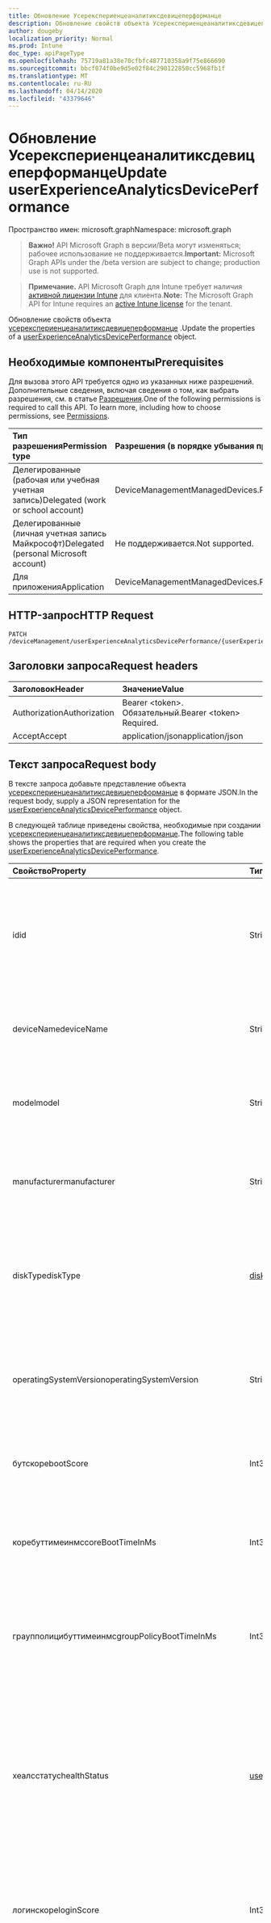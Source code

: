 ```yaml
---
title: Обновление Усерекспериенцеаналитиксдевицеперформанце
description: Обновление свойств объекта Усерекспериенцеаналитиксдевицеперформанце.
author: dougeby
localization_priority: Normal
ms.prod: Intune
doc_type: apiPageType
ms.openlocfilehash: 75719a81a38e70cfbfc487710358a9f75e866690
ms.sourcegitcommit: bbcf074f0be9d5e02f84c290122850cc5968fb1f
ms.translationtype: MT
ms.contentlocale: ru-RU
ms.lasthandoff: 04/14/2020
ms.locfileid: "43379646"
---
```

# <a name="update-userexperienceanalyticsdeviceperformance"></a><span data-ttu-id="3b0b8-103">Обновление Усерекспериенцеаналитиксдевицеперформанце</span><span class="sxs-lookup"><span data-stu-id="3b0b8-103">Update userExperienceAnalyticsDevicePerformance</span></span>

<span data-ttu-id="3b0b8-104">Пространство имен: microsoft.graph</span><span class="sxs-lookup"><span data-stu-id="3b0b8-104">Namespace: microsoft.graph</span></span>

> <span data-ttu-id="3b0b8-105">**Важно!** API Microsoft Graph в версии/Beta могут изменяться; рабочее использование не поддерживается.</span><span class="sxs-lookup"><span data-stu-id="3b0b8-105">**Important:** Microsoft Graph APIs under the /beta version are subject to change; production use is not supported.</span></span>

> <span data-ttu-id="3b0b8-106">**Примечание.** API Microsoft Graph для Intune требует наличия [активной лицензии Intune](https://go.microsoft.com/fwlink/?linkid=839381) для клиента.</span><span class="sxs-lookup"><span data-stu-id="3b0b8-106">**Note:** The Microsoft Graph API for Intune requires an [active Intune license](https://go.microsoft.com/fwlink/?linkid=839381) for the tenant.</span></span>

<span data-ttu-id="3b0b8-107">Обновление свойств объекта [усерекспериенцеаналитиксдевицеперформанце](../resources/intune-devices-userexperienceanalyticsdeviceperformance.md) .</span><span class="sxs-lookup"><span data-stu-id="3b0b8-107">Update the properties of a [userExperienceAnalyticsDevicePerformance](../resources/intune-devices-userexperienceanalyticsdeviceperformance.md) object.</span></span>

## <a name="prerequisites"></a><span data-ttu-id="3b0b8-108">Необходимые компоненты</span><span class="sxs-lookup"><span data-stu-id="3b0b8-108">Prerequisites</span></span>
<span data-ttu-id="3b0b8-p101">Для вызова этого API требуется одно из указанных ниже разрешений. Дополнительные сведения, включая сведения о том, как выбрать разрешения, см. в статье [Разрешения](/graph/permissions-reference).</span><span class="sxs-lookup"><span data-stu-id="3b0b8-p101">One of the following permissions is required to call this API. To learn more, including how to choose permissions, see [Permissions](/graph/permissions-reference).</span></span>

|<span data-ttu-id="3b0b8-111">Тип разрешения</span><span class="sxs-lookup"><span data-stu-id="3b0b8-111">Permission type</span></span>|<span data-ttu-id="3b0b8-112">Разрешения (в порядке убывания привилегий)</span><span class="sxs-lookup"><span data-stu-id="3b0b8-112">Permissions (from most to least privileged)</span></span>|
|:---|:---|
|<span data-ttu-id="3b0b8-113">Делегированные (рабочая или учебная учетная запись)</span><span class="sxs-lookup"><span data-stu-id="3b0b8-113">Delegated (work or school account)</span></span>|<span data-ttu-id="3b0b8-114">DeviceManagementManagedDevices.ReadWrite.All</span><span class="sxs-lookup"><span data-stu-id="3b0b8-114">DeviceManagementManagedDevices.ReadWrite.All</span></span>|
|<span data-ttu-id="3b0b8-115">Делегированные (личная учетная запись Майкрософт)</span><span class="sxs-lookup"><span data-stu-id="3b0b8-115">Delegated (personal Microsoft account)</span></span>|<span data-ttu-id="3b0b8-116">Не поддерживается.</span><span class="sxs-lookup"><span data-stu-id="3b0b8-116">Not supported.</span></span>|
|<span data-ttu-id="3b0b8-117">Для приложения</span><span class="sxs-lookup"><span data-stu-id="3b0b8-117">Application</span></span>|<span data-ttu-id="3b0b8-118">DeviceManagementManagedDevices.ReadWrite.All</span><span class="sxs-lookup"><span data-stu-id="3b0b8-118">DeviceManagementManagedDevices.ReadWrite.All</span></span>|

## <a name="http-request"></a><span data-ttu-id="3b0b8-119">HTTP-запрос</span><span class="sxs-lookup"><span data-stu-id="3b0b8-119">HTTP Request</span></span>
<!-- {
  "blockType": "ignored"
}
-->
``` http
PATCH /deviceManagement/userExperienceAnalyticsDevicePerformance/{userExperienceAnalyticsDevicePerformanceId}
```

## <a name="request-headers"></a><span data-ttu-id="3b0b8-120">Заголовки запроса</span><span class="sxs-lookup"><span data-stu-id="3b0b8-120">Request headers</span></span>
|<span data-ttu-id="3b0b8-121">Заголовок</span><span class="sxs-lookup"><span data-stu-id="3b0b8-121">Header</span></span>|<span data-ttu-id="3b0b8-122">Значение</span><span class="sxs-lookup"><span data-stu-id="3b0b8-122">Value</span></span>|
|:---|:---|
|<span data-ttu-id="3b0b8-123">Authorization</span><span class="sxs-lookup"><span data-stu-id="3b0b8-123">Authorization</span></span>|<span data-ttu-id="3b0b8-124">Bearer &lt;token&gt;. Обязательный.</span><span class="sxs-lookup"><span data-stu-id="3b0b8-124">Bearer &lt;token&gt; Required.</span></span>|
|<span data-ttu-id="3b0b8-125">Accept</span><span class="sxs-lookup"><span data-stu-id="3b0b8-125">Accept</span></span>|<span data-ttu-id="3b0b8-126">application/json</span><span class="sxs-lookup"><span data-stu-id="3b0b8-126">application/json</span></span>|

## <a name="request-body"></a><span data-ttu-id="3b0b8-127">Текст запроса</span><span class="sxs-lookup"><span data-stu-id="3b0b8-127">Request body</span></span>
<span data-ttu-id="3b0b8-128">В тексте запроса добавьте представление объекта [усерекспериенцеаналитиксдевицеперформанце](../resources/intune-devices-userexperienceanalyticsdeviceperformance.md) в формате JSON.</span><span class="sxs-lookup"><span data-stu-id="3b0b8-128">In the request body, supply a JSON representation for the [userExperienceAnalyticsDevicePerformance](../resources/intune-devices-userexperienceanalyticsdeviceperformance.md) object.</span></span>

<span data-ttu-id="3b0b8-129">В следующей таблице приведены свойства, необходимые при создании [усерекспериенцеаналитиксдевицеперформанце](../resources/intune-devices-userexperienceanalyticsdeviceperformance.md).</span><span class="sxs-lookup"><span data-stu-id="3b0b8-129">The following table shows the properties that are required when you create the [userExperienceAnalyticsDevicePerformance](../resources/intune-devices-userexperienceanalyticsdeviceperformance.md).</span></span>

|<span data-ttu-id="3b0b8-130">Свойство</span><span class="sxs-lookup"><span data-stu-id="3b0b8-130">Property</span></span>|<span data-ttu-id="3b0b8-131">Тип</span><span class="sxs-lookup"><span data-stu-id="3b0b8-131">Type</span></span>|<span data-ttu-id="3b0b8-132">Описание</span><span class="sxs-lookup"><span data-stu-id="3b0b8-132">Description</span></span>|
|:---|:---|:---|
|<span data-ttu-id="3b0b8-133">id</span><span class="sxs-lookup"><span data-stu-id="3b0b8-133">id</span></span>|<span data-ttu-id="3b0b8-134">String</span><span class="sxs-lookup"><span data-stu-id="3b0b8-134">String</span></span>|<span data-ttu-id="3b0b8-135">Уникальный идентификатор устройства для загрузки устройства аналитики взаимодействия с пользователем.</span><span class="sxs-lookup"><span data-stu-id="3b0b8-135">The unique identifier of the user experience analytics device boot performance device.</span></span>|
|<span data-ttu-id="3b0b8-136">deviceName</span><span class="sxs-lookup"><span data-stu-id="3b0b8-136">deviceName</span></span>|<span data-ttu-id="3b0b8-137">String</span><span class="sxs-lookup"><span data-stu-id="3b0b8-137">String</span></span>|<span data-ttu-id="3b0b8-138">Имя устройства службы аналитики взаимодействия с пользователем.</span><span class="sxs-lookup"><span data-stu-id="3b0b8-138">The user experience analytics device name.</span></span>|
|<span data-ttu-id="3b0b8-139">model</span><span class="sxs-lookup"><span data-stu-id="3b0b8-139">model</span></span>|<span data-ttu-id="3b0b8-140">String</span><span class="sxs-lookup"><span data-stu-id="3b0b8-140">String</span></span>|<span data-ttu-id="3b0b8-141">Модель устройства аналитики взаимодействия с пользователем.</span><span class="sxs-lookup"><span data-stu-id="3b0b8-141">The user experience analytics device model.</span></span>|
|<span data-ttu-id="3b0b8-142">manufacturer</span><span class="sxs-lookup"><span data-stu-id="3b0b8-142">manufacturer</span></span>|<span data-ttu-id="3b0b8-143">String</span><span class="sxs-lookup"><span data-stu-id="3b0b8-143">String</span></span>|<span data-ttu-id="3b0b8-144">Производитель устройства аналитики взаимодействия с пользователем.</span><span class="sxs-lookup"><span data-stu-id="3b0b8-144">The user experience analytics device manufacturer.</span></span>|
|<span data-ttu-id="3b0b8-145">diskType</span><span class="sxs-lookup"><span data-stu-id="3b0b8-145">diskType</span></span>|[<span data-ttu-id="3b0b8-146">diskType</span><span class="sxs-lookup"><span data-stu-id="3b0b8-146">diskType</span></span>](../resources/intune-devices-disktype.md)|<span data-ttu-id="3b0b8-147">Тип диска устройства анализа взаимодействия с пользователем.</span><span class="sxs-lookup"><span data-stu-id="3b0b8-147">The user experience analytics device disk type.</span></span> <span data-ttu-id="3b0b8-148">Возможные значения: `unkown`, `hdd`, `ssd`.</span><span class="sxs-lookup"><span data-stu-id="3b0b8-148">Possible values are: `unkown`, `hdd`, `ssd`.</span></span>|
|<span data-ttu-id="3b0b8-149">operatingSystemVersion</span><span class="sxs-lookup"><span data-stu-id="3b0b8-149">operatingSystemVersion</span></span>|<span data-ttu-id="3b0b8-150">String</span><span class="sxs-lookup"><span data-stu-id="3b0b8-150">String</span></span>|<span data-ttu-id="3b0b8-151">Версия операционной системы устройства аналитики взаимодействия с пользователем.</span><span class="sxs-lookup"><span data-stu-id="3b0b8-151">The user experience analytics device Operating System version.</span></span>|
|<span data-ttu-id="3b0b8-152">бутскоре</span><span class="sxs-lookup"><span data-stu-id="3b0b8-152">bootScore</span></span>|<span data-ttu-id="3b0b8-153">Int32</span><span class="sxs-lookup"><span data-stu-id="3b0b8-153">Int32</span></span>|<span data-ttu-id="3b0b8-154">Оценка загрузки устройства Analytics User Experience.</span><span class="sxs-lookup"><span data-stu-id="3b0b8-154">The user experience analytics device boot score.</span></span>|
|<span data-ttu-id="3b0b8-155">коребуттимеинмс</span><span class="sxs-lookup"><span data-stu-id="3b0b8-155">coreBootTimeInMs</span></span>|<span data-ttu-id="3b0b8-156">Int32</span><span class="sxs-lookup"><span data-stu-id="3b0b8-156">Int32</span></span>|<span data-ttu-id="3b0b8-157">Время загрузки ядра устройства аналитики для пользователя (в миллисекундах).</span><span class="sxs-lookup"><span data-stu-id="3b0b8-157">The user experience analytics device core boot time in milliseconds.</span></span>|
|<span data-ttu-id="3b0b8-158">граупполицибуттимеинмс</span><span class="sxs-lookup"><span data-stu-id="3b0b8-158">groupPolicyBootTimeInMs</span></span>|<span data-ttu-id="3b0b8-159">Int32</span><span class="sxs-lookup"><span data-stu-id="3b0b8-159">Int32</span></span>|<span data-ttu-id="3b0b8-160">Время загрузки групповой политики устройства Analytics для пользователя (в миллисекундах).</span><span class="sxs-lookup"><span data-stu-id="3b0b8-160">The user experience analytics device group policy boot time in milliseconds.</span></span>|
|<span data-ttu-id="3b0b8-161">хеалсстатус</span><span class="sxs-lookup"><span data-stu-id="3b0b8-161">healthStatus</span></span>|[<span data-ttu-id="3b0b8-162">userExperienceAnalyticsHealthState</span><span class="sxs-lookup"><span data-stu-id="3b0b8-162">userExperienceAnalyticsHealthState</span></span>](../resources/intune-devices-userexperienceanalyticshealthstate.md)|<span data-ttu-id="3b0b8-163">Состояние работоспособности устройства аналитики взаимодействия с пользователем.</span><span class="sxs-lookup"><span data-stu-id="3b0b8-163">The health state of the user experience analytics device.</span></span> <span data-ttu-id="3b0b8-164">Возможные значения: `unknown`, `insufficientData`, `needsAttention`, `meetingGoals`.</span><span class="sxs-lookup"><span data-stu-id="3b0b8-164">Possible values are: `unknown`, `insufficientData`, `needsAttention`, `meetingGoals`.</span></span>|
|<span data-ttu-id="3b0b8-165">логинскоре</span><span class="sxs-lookup"><span data-stu-id="3b0b8-165">loginScore</span></span>|<span data-ttu-id="3b0b8-166">Int32</span><span class="sxs-lookup"><span data-stu-id="3b0b8-166">Int32</span></span>|<span data-ttu-id="3b0b8-167">Оценка имени для входа на устройство аналитики взаимодействия с пользователем.</span><span class="sxs-lookup"><span data-stu-id="3b0b8-167">The user experience analytics device login score.</span></span>|
|<span data-ttu-id="3b0b8-168">корелогинтимеинмс</span><span class="sxs-lookup"><span data-stu-id="3b0b8-168">coreLoginTimeInMs</span></span>|<span data-ttu-id="3b0b8-169">Int32</span><span class="sxs-lookup"><span data-stu-id="3b0b8-169">Int32</span></span>|<span data-ttu-id="3b0b8-170">Время входа в ядро устройства аналитики взаимодействия с пользователем (в миллисекундах).</span><span class="sxs-lookup"><span data-stu-id="3b0b8-170">The user experience analytics device core login time in milliseconds.</span></span>|
|<span data-ttu-id="3b0b8-171">граупполицилогинтимеинмс</span><span class="sxs-lookup"><span data-stu-id="3b0b8-171">groupPolicyLoginTimeInMs</span></span>|<span data-ttu-id="3b0b8-172">Int32</span><span class="sxs-lookup"><span data-stu-id="3b0b8-172">Int32</span></span>|<span data-ttu-id="3b0b8-173">Время входа в групповую политику устройства Analytics User Experience (в миллисекундах).</span><span class="sxs-lookup"><span data-stu-id="3b0b8-173">The user experience analytics device group policy login time in milliseconds.</span></span>|
|<span data-ttu-id="3b0b8-174">deviceCount</span><span class="sxs-lookup"><span data-stu-id="3b0b8-174">deviceCount</span></span>|<span data-ttu-id="3b0b8-175">Int64</span><span class="sxs-lookup"><span data-stu-id="3b0b8-175">Int64</span></span>|<span data-ttu-id="3b0b8-176">Число устройств для аналитики взаимодействия с пользователем.</span><span class="sxs-lookup"><span data-stu-id="3b0b8-176">User experience analytics summarized device count.</span></span>|
|<span data-ttu-id="3b0b8-177">респонсиведесктоптимеинмс</span><span class="sxs-lookup"><span data-stu-id="3b0b8-177">responsiveDesktopTimeInMs</span></span>|<span data-ttu-id="3b0b8-178">Int32</span><span class="sxs-lookup"><span data-stu-id="3b0b8-178">Int32</span></span>|<span data-ttu-id="3b0b8-179">Время, в течение которого выполняется анализ пользовательского интерфейса на рабочем столе в миллисекундах.</span><span class="sxs-lookup"><span data-stu-id="3b0b8-179">The user experience analytics responsive desktop time in milliseconds.</span></span>|



## <a name="response"></a><span data-ttu-id="3b0b8-180">Отклик</span><span class="sxs-lookup"><span data-stu-id="3b0b8-180">Response</span></span>
<span data-ttu-id="3b0b8-181">В случае успешного выполнения этот метод возвращает `200 OK` код отклика и обновленный объект [усерекспериенцеаналитиксдевицеперформанце](../resources/intune-devices-userexperienceanalyticsdeviceperformance.md) в тексте отклика.</span><span class="sxs-lookup"><span data-stu-id="3b0b8-181">If successful, this method returns a `200 OK` response code and an updated [userExperienceAnalyticsDevicePerformance](../resources/intune-devices-userexperienceanalyticsdeviceperformance.md) object in the response body.</span></span>

## <a name="example"></a><span data-ttu-id="3b0b8-182">Пример</span><span class="sxs-lookup"><span data-stu-id="3b0b8-182">Example</span></span>

### <a name="request"></a><span data-ttu-id="3b0b8-183">Запрос</span><span class="sxs-lookup"><span data-stu-id="3b0b8-183">Request</span></span>
<span data-ttu-id="3b0b8-184">Ниже приведен пример запроса.</span><span class="sxs-lookup"><span data-stu-id="3b0b8-184">Here is an example of the request.</span></span>
``` http
PATCH https://graph.microsoft.com/beta/deviceManagement/userExperienceAnalyticsDevicePerformance/{userExperienceAnalyticsDevicePerformanceId}
Content-type: application/json
Content-length: 529

{
  "@odata.type": "#microsoft.graph.userExperienceAnalyticsDevicePerformance",
  "deviceName": "Device Name value",
  "model": "Model value",
  "manufacturer": "Manufacturer value",
  "diskType": "hdd",
  "operatingSystemVersion": "Operating System Version value",
  "bootScore": 9,
  "coreBootTimeInMs": 0,
  "groupPolicyBootTimeInMs": 7,
  "healthStatus": "insufficientData",
  "loginScore": 10,
  "coreLoginTimeInMs": 1,
  "groupPolicyLoginTimeInMs": 8,
  "deviceCount": 11,
  "responsiveDesktopTimeInMs": 9
}
```

### <a name="response"></a><span data-ttu-id="3b0b8-185">Отклик</span><span class="sxs-lookup"><span data-stu-id="3b0b8-185">Response</span></span>
<span data-ttu-id="3b0b8-p104">Ниже приведен пример отклика. Примечание. Объект отклика, показанный здесь, может быть усечен для краткости. При фактическом вызове будут возвращены все свойства.</span><span class="sxs-lookup"><span data-stu-id="3b0b8-p104">Here is an example of the response. Note: The response object shown here may be truncated for brevity. All of the properties will be returned from an actual call.</span></span>
``` http
HTTP/1.1 200 OK
Content-Type: application/json
Content-Length: 578

{
  "@odata.type": "#microsoft.graph.userExperienceAnalyticsDevicePerformance",
  "id": "852ae826-e826-852a-26e8-2a8526e82a85",
  "deviceName": "Device Name value",
  "model": "Model value",
  "manufacturer": "Manufacturer value",
  "diskType": "hdd",
  "operatingSystemVersion": "Operating System Version value",
  "bootScore": 9,
  "coreBootTimeInMs": 0,
  "groupPolicyBootTimeInMs": 7,
  "healthStatus": "insufficientData",
  "loginScore": 10,
  "coreLoginTimeInMs": 1,
  "groupPolicyLoginTimeInMs": 8,
  "deviceCount": 11,
  "responsiveDesktopTimeInMs": 9
}
```



